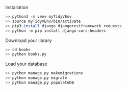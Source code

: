 Installation

```sh
>> python3 -m venv myTidyVEnv
>> source myTidyVEnv/bin/activate
>> pip3 install django djangorestframework requests
>> python -m pip install django-cors-headers
```
Download your library

```sh
>> cd books
>> python books.py
```

Load your database

```sh
>> python manage.py makemigrations
>> python manage.py migrate
>> python manage.py populateDB
```